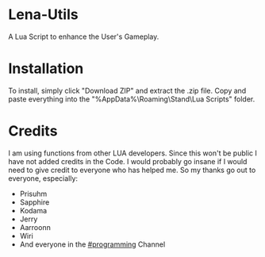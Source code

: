 # Lena-Utils
A Lua Script to enhance the User's Gameplay.

# Installation
To install, simply click "Download ZIP" and extract the .zip file. Copy and paste everything into the "%AppData%\Roaming\Stand\Lua Scripts" folder.

# Credits
I am using functions from other LUA developers. Since this won't be public I have not added credits in the Code. I would probably go insane if I would need to give credit to everyone who has helped me.
So my thanks go out to everyone, especially:
- Prisuhm
- Sapphire
- Kodama
- Jerry
- Aarroonn
- Wiri
- And everyone in the [#programming](https://canary.discord.com/channels/956618713157763072/956618713581387806) Channel
